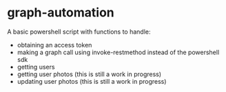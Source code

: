 # graph-automation
A basic powershell script with functions to handle:
- obtaining an access token
- making a graph call using invoke-restmethod instead of the powershell sdk 
- getting users
- getting user photos (this is still a work in progress)
- updating user photos (this is still a work in progress)